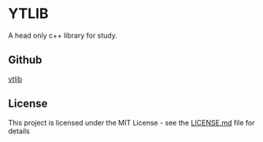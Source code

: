 # YTLIB
A head only c++ library for study.

## Github
[ytlib](https://github.com/wt201501/ytlib)

## License
This project is licensed under the MIT License - see the [LICENSE.md](LICENSE) file for details
